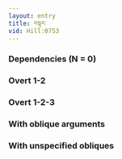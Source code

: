 ```yaml
---
layout: entry
title: བསྟར་
vid: Hill:0753
---
```

### Dependencies (N = 0)


### Overt 1-2


### Overt 1-2-3


### With oblique arguments


### With unspecified obliques
